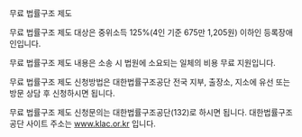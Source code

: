 무료 법률구조 제도


무료 법률구조 제도 대상은 중위소득 125%(4인 기준 675만 1,205원) 이하인 등록장애인입니다.


무료 법률구조 제도 내용은 소송 시 법원에 소요되는 일체의 비용 무료 지원입니다.


무료 법률구조 제도 신청방법은 대한법률구조공단 전국 지부, 출장소, 지소에 유선 또는 방문 상담 후 신청하시면 됩니다.


무료 법률구조 제도 신청문의는 대한법률구조공단(132)로 하시면 됩니다.
대한법률구조공단 사이트 주소는 www.klac.or.kr 입니다.